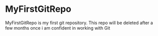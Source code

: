 # MyFirstGitRepo
MyFirstGitRepo is my first git repository. This repo will be deleted after a few months once i am confident in working with Git
